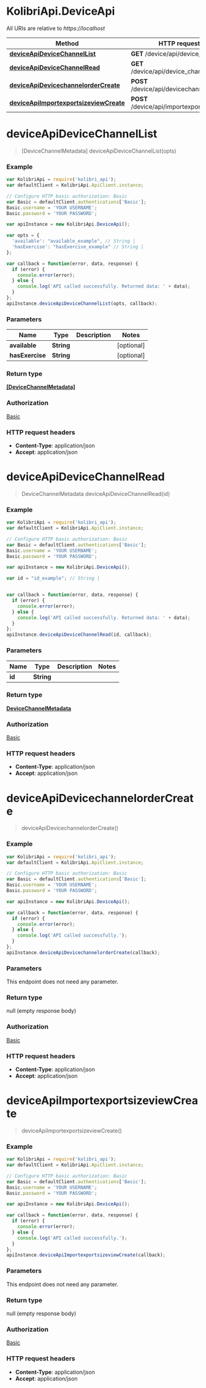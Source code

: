 # KolibriApi.DeviceApi

All URIs are relative to *https://localhost*

Method | HTTP request | Description
------------- | ------------- | -------------
[**deviceApiDeviceChannelList**](DeviceApi.md#deviceApiDeviceChannelList) | **GET** /device/api/device_channel/ | 
[**deviceApiDeviceChannelRead**](DeviceApi.md#deviceApiDeviceChannelRead) | **GET** /device/api/device_channel/{id}/ | 
[**deviceApiDevicechannelorderCreate**](DeviceApi.md#deviceApiDevicechannelorderCreate) | **POST** /device/api/devicechannelorder | 
[**deviceApiImportexportsizeviewCreate**](DeviceApi.md#deviceApiImportexportsizeviewCreate) | **POST** /device/api/importexportsizeview | 


<a name="deviceApiDeviceChannelList"></a>
# **deviceApiDeviceChannelList**
> [DeviceChannelMetadata] deviceApiDeviceChannelList(opts)





### Example
```javascript
var KolibriApi = require('kolibri_api');
var defaultClient = KolibriApi.ApiClient.instance;

// Configure HTTP basic authorization: Basic
var Basic = defaultClient.authentications['Basic'];
Basic.username = 'YOUR USERNAME';
Basic.password = 'YOUR PASSWORD';

var apiInstance = new KolibriApi.DeviceApi();

var opts = { 
  'available': "available_example", // String | 
  'hasExercise': "hasExercise_example" // String | 
};

var callback = function(error, data, response) {
  if (error) {
    console.error(error);
  } else {
    console.log('API called successfully. Returned data: ' + data);
  }
};
apiInstance.deviceApiDeviceChannelList(opts, callback);
```

### Parameters

Name | Type | Description  | Notes
------------- | ------------- | ------------- | -------------
 **available** | **String**|  | [optional] 
 **hasExercise** | **String**|  | [optional] 

### Return type

[**[DeviceChannelMetadata]**](DeviceChannelMetadata.md)

### Authorization

[Basic](../README.md#Basic)

### HTTP request headers

 - **Content-Type**: application/json
 - **Accept**: application/json

<a name="deviceApiDeviceChannelRead"></a>
# **deviceApiDeviceChannelRead**
> DeviceChannelMetadata deviceApiDeviceChannelRead(id)





### Example
```javascript
var KolibriApi = require('kolibri_api');
var defaultClient = KolibriApi.ApiClient.instance;

// Configure HTTP basic authorization: Basic
var Basic = defaultClient.authentications['Basic'];
Basic.username = 'YOUR USERNAME';
Basic.password = 'YOUR PASSWORD';

var apiInstance = new KolibriApi.DeviceApi();

var id = "id_example"; // String | 


var callback = function(error, data, response) {
  if (error) {
    console.error(error);
  } else {
    console.log('API called successfully. Returned data: ' + data);
  }
};
apiInstance.deviceApiDeviceChannelRead(id, callback);
```

### Parameters

Name | Type | Description  | Notes
------------- | ------------- | ------------- | -------------
 **id** | **String**|  | 

### Return type

[**DeviceChannelMetadata**](DeviceChannelMetadata.md)

### Authorization

[Basic](../README.md#Basic)

### HTTP request headers

 - **Content-Type**: application/json
 - **Accept**: application/json

<a name="deviceApiDevicechannelorderCreate"></a>
# **deviceApiDevicechannelorderCreate**
> deviceApiDevicechannelorderCreate()





### Example
```javascript
var KolibriApi = require('kolibri_api');
var defaultClient = KolibriApi.ApiClient.instance;

// Configure HTTP basic authorization: Basic
var Basic = defaultClient.authentications['Basic'];
Basic.username = 'YOUR USERNAME';
Basic.password = 'YOUR PASSWORD';

var apiInstance = new KolibriApi.DeviceApi();

var callback = function(error, data, response) {
  if (error) {
    console.error(error);
  } else {
    console.log('API called successfully.');
  }
};
apiInstance.deviceApiDevicechannelorderCreate(callback);
```

### Parameters
This endpoint does not need any parameter.

### Return type

null (empty response body)

### Authorization

[Basic](../README.md#Basic)

### HTTP request headers

 - **Content-Type**: application/json
 - **Accept**: application/json

<a name="deviceApiImportexportsizeviewCreate"></a>
# **deviceApiImportexportsizeviewCreate**
> deviceApiImportexportsizeviewCreate()





### Example
```javascript
var KolibriApi = require('kolibri_api');
var defaultClient = KolibriApi.ApiClient.instance;

// Configure HTTP basic authorization: Basic
var Basic = defaultClient.authentications['Basic'];
Basic.username = 'YOUR USERNAME';
Basic.password = 'YOUR PASSWORD';

var apiInstance = new KolibriApi.DeviceApi();

var callback = function(error, data, response) {
  if (error) {
    console.error(error);
  } else {
    console.log('API called successfully.');
  }
};
apiInstance.deviceApiImportexportsizeviewCreate(callback);
```

### Parameters
This endpoint does not need any parameter.

### Return type

null (empty response body)

### Authorization

[Basic](../README.md#Basic)

### HTTP request headers

 - **Content-Type**: application/json
 - **Accept**: application/json

